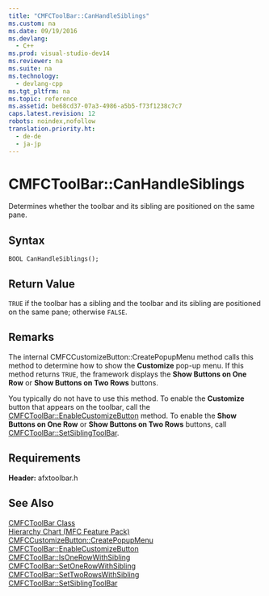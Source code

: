 ```yaml
---
title: "CMFCToolBar::CanHandleSiblings"
ms.custom: na
ms.date: 09/19/2016
ms.devlang: 
  - C++
ms.prod: visual-studio-dev14
ms.reviewer: na
ms.suite: na
ms.technology: 
  - devlang-cpp
ms.tgt_pltfrm: na
ms.topic: reference
ms.assetid: be68cd37-07a3-4986-a5b5-f73f1238c7c7
caps.latest.revision: 12
robots: noindex,nofollow
translation.priority.ht: 
  - de-de
  - ja-jp
---
```

# CMFCToolBar::CanHandleSiblings
Determines whether the toolbar and its sibling are positioned on the same pane.  
  
## Syntax  
  
```  
BOOL CanHandleSiblings();  
```  
  
## Return Value  
 `TRUE` if the toolbar has a sibling and the toolbar and its sibling are positioned on the same pane; otherwise `FALSE`.  
  
## Remarks  
 The internal CMFCCustomizeButton::CreatePopupMenu method calls this method to determine how to show the **Customize** pop-up menu. If this method returns `TRUE`, the framework displays the **Show Buttons on One Row** or **Show Buttons on Two Rows** buttons.  
  
 You typically do not have to use this method. To enable the **Customize** button that appears on the toolbar, call the [CMFCToolBar::EnableCustomizeButton](../vs140/CMFCToolBar--EnableCustomizeButton.md) method. To enable the **Show Buttons on One Row** or **Show Buttons on Two Rows** buttons, call [CMFCToolBar::SetSiblingToolBar](../vs140/CMFCToolBar--SetSiblingToolBar.md).  
  
## Requirements  
 **Header:** afxtoolbar.h  
  
## See Also  
 [CMFCToolBar Class](../Topic/CMFCToolBar%20Class.md)   
 [Hierarchy Chart (MFC Feature Pack)](../vs140/Hierarchy-Chart.md)   
 [CMFCCustomizeButton::CreatePopupMenu](assetId:///e501083e-f78e-4d8d-900c-40bd6e2bb7f8)   
 [CMFCToolBar::EnableCustomizeButton](../vs140/CMFCToolBar--EnableCustomizeButton.md)   
 [CMFCToolBar::IsOneRowWithSibling](../vs140/CMFCToolBar--IsOneRowWithSibling.md)   
 [CMFCToolBar::SetOneRowWithSibling](../vs140/CMFCToolBar--SetOneRowWithSibling.md)   
 [CMFCToolBar::SetTwoRowsWithSibling](../vs140/CMFCToolBar--SetTwoRowsWithSibling.md)   
 [CMFCToolBar::SetSiblingToolBar](../vs140/CMFCToolBar--SetSiblingToolBar.md)